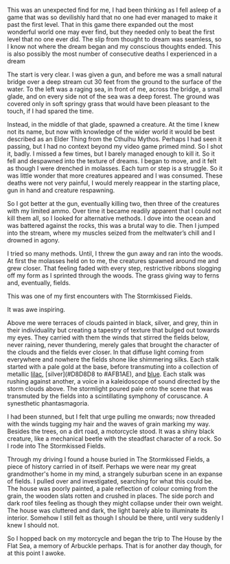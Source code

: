 This was an unexpected find for me, I had been thinking as I fell asleep of a game that was so devilishly hard that no one had ever managed to make it past the first level. That in this game there expanded out the most wonderful world one may ever find, but they needed only to beat the first level that no one ever did. The slip from thought to dream was seamless, so I know not where the dream began and my conscious thoughts ended. This is also possibly the most number of consecutive deaths I experienced in a dream

  

The start is very clear. I was given a gun, and before me was a small natural bridge over a deep stream cut 30 feet from the ground to the surface of the water. To the left was a raging sea, in front of me, across the bridge, a small glade, and on every side not of the sea was a deep forest. The ground was covered only in soft springy grass that would have been pleasant to the touch, if I had spared the time.

  

Instead, in the middle of that glade, spawned a creature. At the time I knew not its name, but now with knowledge of the wider world it would be best described as an Elder Thing from the Cthulhu Mythos. Perhaps I had seen it passing, but I had no context beyond my video game primed mind. So I shot it, badly. I missed a few times, but I barely managed enough to kill it. So it fell and despawned into the texture of dreams. I began to move, and it felt as though I were drenched in molasses. Each turn or step is a struggle. So it was little wonder that more creatures appeared and I was consumed. These deaths were not very painful, I would merely reappear in the starting place, gun in hand and creature respawning.

  

So I got better at the gun, eventually killing two, then three of the creatures with my limited ammo. Over time it became readily apparent that I could not kill them all, so I looked for alternative methods. I dove into the ocean and was battered against the rocks, this was a brutal way to die. Then I jumped into the stream, where my muscles seized from the meltwater’s chill and I drowned in agony.

  

I tried so many methods. Until, I threw the gun away and ran into the woods. At first the molasses held on to me, the creatures spawned around me and grew closer. That feeling faded with every step, restrictive ribbons slogging off my form as I sprinted through the woods. The grass giving way to ferns and, eventually, fields.

  

This was one of my first encounters with The Stormkissed Fields.

  

It was awe inspiring.

  

Above me were terraces of clouds painted in black, silver, and grey, thin in their individuality but creating a tapestry of texture that bulged out towards my eyes. They carried with them the winds that stirred the fields below, never raining, never thundering, merely gales that brought the character of the clouds and the fields ever closer. In that diffuse light coming from everywhere and nowhere the fields shone like shimmering silks. Each stalk started with a pale gold at the base, before transmuting into a collection of metallic [lilac](#CEA2FD), [silver](#D8D8D8 to #AFB1AE), and [blue](#B3CBE4). Each stalk was rushing against another, a voice in a kaleidoscope of sound directed by the storm clouds above. The stormlight poured pale onto the scene that was transmuted by the fields into a scintillating symphony of coruscance. A synesthetic phantasmagoria.

  

I had been stunned, but I felt that urge pulling me onwards; now threaded with the winds tugging my hair and the waves of grain marking my way. Besides the trees, on a dirt road, a motorcycle stood. It was a shiny black creature, like a mechanical beetle with the steadfast character of a rock. So I rode into The Stormkissed Fields.

  

Through my driving I found a house buried in The Stormkissed Fields, a piece of history carried in of itself. Perhaps we were near my great grandmother's home in my mind, a strangely suburban scene in an expanse of fields. I pulled over and investigated, searching for what this could be. The house was poorly painted, a pale reflection of colour coming from the grain, the wooden slats rotten and crushed in places. The side porch and dark roof tiles feeling as though they might collapse under their own weight. The house was cluttered and dark, the light barely able to illuminate its interior. Somehow I still felt as though I should be there, until very suddenly I knew I should not.

  

So I hopped back on my motorcycle and began the trip to The House by the Flat Sea, a memory of Arbuckle perhaps. That is for another day though, for at this point I awoke.